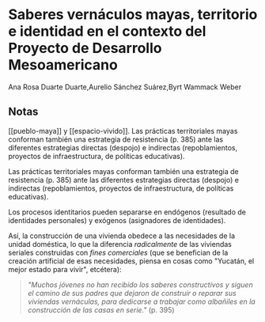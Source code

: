 # Saberes vernáculos mayas, territorio e identidad en el contexto del Proyecto de Desarrollo Mesoamericano
Ana Rosa Duarte Duarte,Aurelio Sánchez Suárez,Byrt Wammack Weber

## Notas

[[pueblo-maya]] y [[espacio-vivido]]. Las prácticas territoriales mayas conforman también una estrategia de resistencia (p. 385) ante las diferentes estrategias directas (despojo) e indirectas (repoblamientos, proyectos de infraestructura, de políticas educativas).

Las prácticas territoriales mayas conforman también una estrategia de resistencia (p. 385) ante las diferentes estrategias directas (despojo) e indirectas (repoblamientos, proyectos de infraestructura, de políticas educativas).

Los procesos identitarios pueden separarse en endógenos (resultado de identidades personales) y exógenos (asignadores de identidades).

Así, la construcción de una vivienda obedece a las necesidades de la unidad doméstica, lo que la diferencia *radicalmente* de las viviendas seriales construidas con *fines comerciales* (que se benefician de la creación artificial de esas necesidades, piensa en cosas como "Yucatán, el mejor estado para vivir", etcétera):

>*"Muchos jóvenes no han recibido los saberes constructivos y siguen el camino de sus padres que dejaron de construir o reparar sus viviendas vernáculas, para dedicarse a trabajar como albañiles en la construcción de las casas en serie."* (p. 395)

